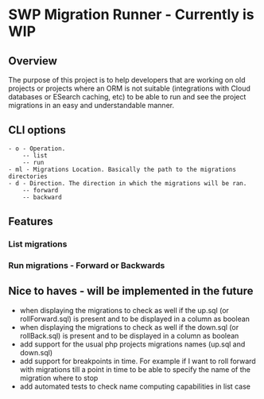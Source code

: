 # SWP Migration Runner - Currently is WIP
## Overview
The purpose of this project is to help developers that are working on old projects or projects where an ORM is not suitable (integrations with Cloud databases or ESearch caching, etc) to be able to run and see the project migrations in an easy and understandable manner.

## CLI options
```
- o - Operation.
    -- list
    -- run
- ml - Migrations Location. Basically the path to the migrations directories
- d - Direction. The direction in which the migrations will be ran.
    -- forward
    -- backward
```
## Features

### List migrations

### Run migrations - Forward or Backwards

## Nice to haves - will be implemented in the future
- when displaying the migrations to check as well if the up.sql (or rollForward.sql) is present and to be displayed in a column as boolean
- when displaying the migrations to check as well if the down.sql (or rollBack.sql) is present and to be displayed in a column as boolean
- add support for the usual php projects migrations names (up.sql and down.sql)
- add support for breakpoints in time. For example if I want to roll forward with migrations till a point in time to be able to specify the name of the migration where to stop
- add automated tests to check name computing capabilities in list case



